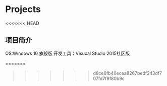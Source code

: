 # Projects
<<<<<<< HEAD

## 项目简介

OS:Windows 10 旗舰版
开发工具：Visucal Studio 2015社区版

=======
>>>>>>> d8ce6fb40ecea8267bedf243df707fd7f9f80b9c

